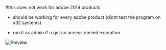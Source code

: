 #this does not work for adobe 2019 products

- should be working for every adobe product (didnt test the program on x32 systems)

- run it as admin if u get an access denied exception

![Preview](https://i.imgur.com/ceGOPTK.png)
